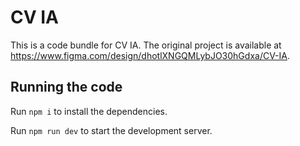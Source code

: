 
  # CV IA

  This is a code bundle for CV IA. The original project is available at https://www.figma.com/design/dhotlXNGQMLybJO30hGdxa/CV-IA.

  ## Running the code

  Run `npm i` to install the dependencies.

  Run `npm run dev` to start the development server.
  